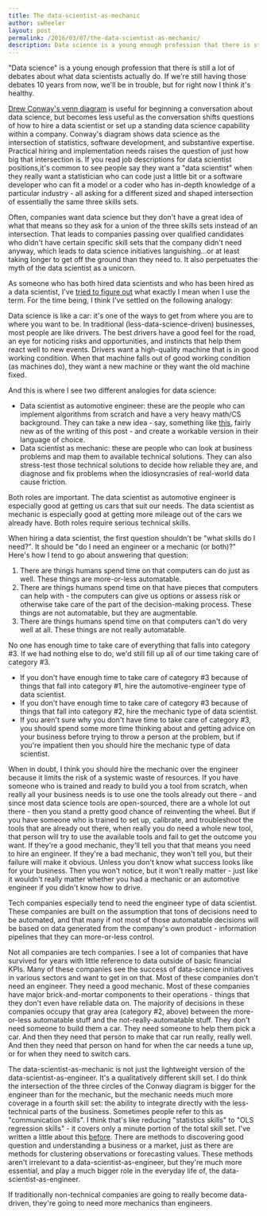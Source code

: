 ```yaml
---
title: The data-scientist-as-mechanic
author: swheeler
layout: post
permalink: /2016/03/07/the-data-scientist-as-mechanic/
description: Data science is a young enough profession that there is still a lot of debates about what data scientists actually do. If we're still having those debates 10 years from now, we'll be in trouble, but for right now I think it's healthy.
---
```


"Data science" is a young enough profession that there is still a lot of debates about what data scientists actually do. If we're still having those debates 10 years from now, we'll be in trouble, but for right now I think it's healthy.

[Drew Conway's venn diagram](http://drewconway.com/zia/2013/3/26/the-data-science-venn-diagram) is useful for beginning a conversation about data science, but becomes less useful as the conversation shifts questions of how to hire a data scientist or set up a standing data science capability within a company. Conway's diagram shows  data science as the intersection of statistics, software development, and substantive expertise. Practical hiring and implementation needs raises the question of just how big that intersection is. If you read job descriptions for data scientist positions,it's common to see people say they want a "data scientist" when they really want a statistician who can code just a little bit or a software developer who can fit a model or a coder who has in-depth knowledge of a particular industry - all asking for a different sized and shaped intersection of essentially the same three skills sets.

Often, companies want data science but they don't have a great idea of what that means so they ask for a union of the three skills sets instead of an intersection. That leads to companies passing over qualified candidates who didn't have certain specific skill sets that the company didn't need anyway, which leads to data science initiatives languishing...or at least taking longer to get off the ground than they need to. It also perpetuates the myth of the data scientist as a unicorn.

As someone who has both hired data scientists and who has been hired as a data scientist, I've [tried to figure out](http://housesofstones.github.io/2013/02/11/data-science-yes-please-data-scientist-meh/) what exactly I mean when I use the term. For the time being, I think I've settled on the following analogy:

Data science is like a car: it's one of the ways to get from where you are to where you want to be. In traditional (less-data-science-driven) businesses, most people are like drivers. The best drivers have a good feel for the road, an eye for noticing risks and opportunities, and instincts that help them react well to new events. Drivers want a high-quality machine that is in good working condition. When that machine falls out of good working condition (as machines do), they want a new machine or they want the old machine fixed.

And this is where I see two different analogies for data science:
* Data scientist as automotive engineer: these are the people who can implement algorithms from scratch and have a very heavy math/CS background. They can take a new idea - say, something like [this](https://arxiv.org/abs/1702.08835), fairly new as of the writing of this post - and create a workable version in their language of choice.
* Data scientist as mechanic: these are people who can look at business problems and map them to available technical solutions. They can also stress-test those technical solutions to decide how reliable they are, and diagnose and fix problems when the idiosyncrasies of real-world data cause friction.

Both roles are important. The data scientist as automotive engineer is especially good at getting us cars that suit our needs. The data scientist as mechanic is especially good at getting more mileage out of the cars we already have. Both roles require serious technical skills.

When hiring a data scientist, the first question shouldn't be "what skills do I need?". It should be "do I need an engineer or a mechanic (or both)?" Here's how I tend to go about answering that question:

1. There are things humans spend time on that computers can do just as well. These things are more-or-less automatable.
2. There are things humans spend time on that have pieces that computers can help with - the computers can give us options or assess risk or otherwise take care of the part of the decision-making process. These things are not automatable, but they are augmentable.
3. There are things humans spend time on that computers can't do very well at all. These things are not really automatable.

No one has enough time to take care of everything that falls into category #3. If we had nothing else to do, we'd still fill up all of our time taking care of category #3.
* If you don't have enough time to take care of category #3 because of things that fall into category #1, hire the automotive-engineer type of data scientist.
* If you don't have enough time to take care of category #3 because of things that fall into category #2, hire the mechanic type of data scientist.
* If you aren't sure why you don't have time to take care of category #3, you should spend some more time thinking about and getting advice on your business before trying to throw a person at the problem, but if you're impatient then you should hire the mechanic type of data scientist.

When in doubt, I think you should hire the mechanic over the engineer because it limits the risk of a systemic waste of resources. If you have someone who is trained and ready to build you a tool from scratch, when really all your business needs is to use one the tools already out there - and since most data science tools are open-sourced, there are a whole lot out there - then you stand a pretty good chance of reinventing the wheel. But if you have someone who is trained to set up, calibrate, and troubleshoot the tools that are already out there, when really you do need a whole new tool, that person will try to use the available tools and fail to get the outcome you want. If they're a good mechanic, they'll tell you that that means you need to hire an engineer. If they're a bad mechanic, they won't tell you, but their failure will make it obvious. Unless you don't know what success looks like for your business. Then you won't notice, but it won't really matter - just like it wouldn't really matter whether you had a mechanic or an automotive engineer if you didn't know how to drive.

Tech companies especially tend to need the engineer type of data scientist. These companies are built on the assumption that tons of decisions need to be automated, and that many if not most of those automatable decisions will be based on data generated from the company's own product - information pipelines that they can more-or-less control.

Not all companies are tech companies. I see a lot of companies that have survived for years with little reference to data outside of basic financial KPIs. Many of these companies see the success of data-science initiatives in various sectors and want to get in on that. Most of these companies don't need an engineer. They need a good mechanic. Most of these companies have major brick-and-mortar components to their operations - things that they don't even have reliable data on. The majority of decisions in these companies occupy that gray area (category #2, above) between the more-or-less automatable stuff and the not-really-automatable stuff. They don't need someone to build them a car. They need someone to help them pick a car. And then they need that person to make that car run really, really well. And then they need that person on hand for when the car needs a tune up, or for when they need to switch cars.

The data-scientist-as-mechanic is not just the lightweight version of the data-scientist-as-engineer. It's a qualitatively different skill set. I do think the intersection of the three circles of the Conway diagram is bigger for the engineer than for the mechanic, but the mechanic needs much more coverage in a fourth skill set: the ability to integrate directly with the less-technical parts of the business. Sometimes people refer to this as "communication skills". I think that's like reducing "statistics skills" to "OLS regression skills" - it covers only a minute portion of the total skill set. I've written a little about this [before](http://housesofstones.github.io/2013/07/09/anthropology-and-data-science-need-each-other/). There are methods to discovering good question and understanding a business or a market, just as there are methods for clustering observations or forecasting values. These methods aren't irrelevant to a data-scientist-as-engineer, but they're much more essential, and play a much bigger role in the everyday life of, the data-scientist-as-engineer.

If traditionally non-technical companies are going to really become data-driven, they're going to need more mechanics than engineers.

